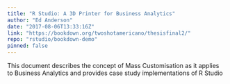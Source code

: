 ```yaml
---
title: "R Studio: A 3D Printer for Business Analytics"
author: "Ed Anderson"
date: "2017-08-06T13:33:16Z"
link: "https://bookdown.org/twoshotamericano/thesisfinal2/"
repo: "rstudio/bookdown-demo"
pinned: false
---
```


This document describes the concept of Mass Customisation as it applies to Business Analytics and provides case study implementations of R Studio
